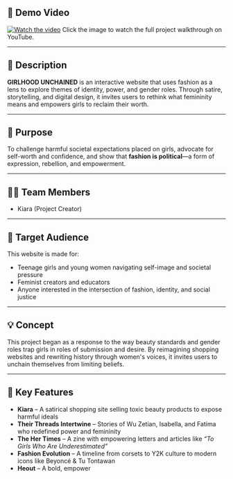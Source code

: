 
## 🎥 Demo Video  
[![Watch the video]([https://img.youtube.com/vi/YOUR_VIDEO_ID_HERE/0.jpg)]([https://www.youtube.com/watch?v=YOUR_VIDEO_ID_HERE](https://youtu.be/JS_zrMCGSMc](https://youtu.be/JS_zrMCGSMc)))  
Click the image to watch the full project walkthrough on YouTube.

---

## 📝 Description  
**GIRLHOOD UNCHAINED** is an interactive website that uses fashion as a lens to explore themes of identity, power, and gender roles. Through satire, storytelling, and digital design, it invites users to rethink what femininity means and empowers girls to reclaim their worth.

---

## 🎯 Purpose  
To challenge harmful societal expectations placed on girls, advocate for self-worth and confidence, and show that **fashion is political**—a form of expression, rebellion, and empowerment.

---

## 👩‍💻 Team Members  
- Kiara (Project Creator)

---

## 👥 Target Audience  
This website is made for:  
- Teenage girls and young women navigating self-image and societal pressure  
- Feminist creators and educators  
- Anyone interested in the intersection of fashion, identity, and social justice

---

## 💡 Concept  
This project began as a response to the way beauty standards and gender roles trap girls in roles of submission and desire. By reimagining shopping websites and rewriting history through women's voices, it invites users to unchain themselves from limiting beliefs.

---

## 🌟 Key Features  
- **Kiara** – A satirical shopping site selling toxic beauty products to expose harmful ideals  
- **Their Threads Intertwine** – Stories of Wu Zetian, Isabella, and Fatima who redefined power and femininity  
- **The Her Times** – A zine with empowering letters and articles like *“To Girls Who Are Underestimated”*  
- **Fashion Evolution** – A timeline from corsets to Y2K culture to modern icons like Beyoncé & Tu Tontawan  
- **Heout** – A bold, empower
